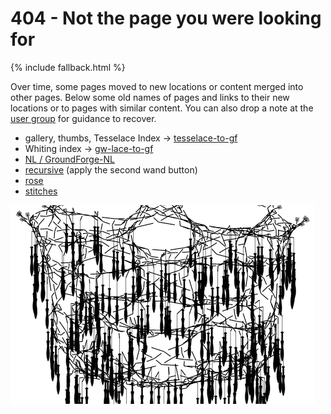 404 - Not the page you were looking for
===

{% include fallback.html %}

Over time, some pages moved to new locations or content merged into other pages.
Below some old names of pages and links to their new locations
or to pages with similar content.
You can also drop a note at the [user group] for guidance to recover.

[user group]: https://groups.io/g/groundforge

* gallery, thumbs, Tesselace Index -> [tesselace-to-gf](/tesseLace-to-gf)
* Whiting index -> [gw-lace-to-gf](/gw-lace-to-gf)
* [NL / GroundForge-NL](/GroundForge/help/NL.pdf)
* [recursive](/GroundForge/tiles) (apply the second wand button) 
* [rose](/GroundForge/sheet.html?patch=5831%20-4-7;bricks&patch=-437%2034-7;bricks&patch=4830%20--77;bricks)
* [stitches](/GroundForge/help/Replace)

![](help/bloopers/tipped-over.png)